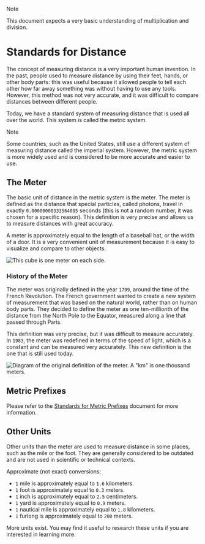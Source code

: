 > [!NOTE]
> This document expects a very basic understanding of multiplication and division.

# Standards for Distance

The concept of measuring distance is a very important human invention. In the past, people used to measure distance by using their feet, hands, or other body parts: this was useful because it allowed people to tell each other how far away something was without having to use any tools. However, this method was not very accurate, and it was difficult to compare distances between different people.

Today, we have a standard system of measuring distance that is used all over the world. This system is called the metric system.

> [!NOTE]
> Some countries, such as the United States, still use a different system of measuring distance called the imperial system. However, the metric system is more widely used and is considered to be more accurate and easier to use.

## The Meter

The basic unit of distance in the metric system is the meter. The meter is defined as the distance that special particles, called photons, travel in exactly `0.00000000333564095` seconds (this is not a random number, it was chosen for a specific reason). This definition is very precise and allows us to measure distances with great accuracy.

A meter is approximately equal to the length of a baseball bat, or the width of a door. It is a very convenient unit of measurement because it is easy to visualize and compare to other objects.

![This cube is one meter on each side.](https://upload.wikimedia.org/wikipedia/commons/thumb/3/31/1SqMeter.jpg/807px-1SqMeter.jpg)

### History of the Meter

The meter was originally defined in the year `1799`, around the time of the French Revolution. The French government wanted to create a new system of measurement that was based on the natural world, rather than on human body parts. They decided to define the meter as one ten-millionth of the distance from the North Pole to the Equator, measured along a line that passed through Paris.

This definition was very precise, but it was difficult to measure accurately. In `1983`, the meter was redefined in terms of the speed of light, which is a constant and can be measured very accurately. This new definition is the one that is still used today.

![Diagram of the original definition of the meter. A "km" is one thousand meters.](https://upload.wikimedia.org/wikipedia/commons/1/14/Kilometre_definition.svg)

## Metric Prefixes

Please refer to the [Standards for Metric Prefixes](./Metric%20Prefixes.md) document for more information.

## Other Units

Other units than the meter are used to measure distance in some places, such as the mile or the foot. They are generally considered to be outdated and are not used in scientific or technical contexts.

Approximate (not exact) conversions:
- `1` mile is approximately equal to `1.6` kilometers.
- `1` foot is approximately equal to `0.3` meters.
- `1` inch is approximately equal to `2.5` centimeters.
- `1` yard is approximately equal to `0.9` meters.
- `1` nautical mile is approximately equal to `1.8` kilometers.
- `1` furlong is approximately equal to `200` meters.

More units exist. You may find it useful to research these units if you are interested in learning more.